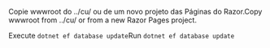 <span data-ttu-id="31292-101">Copie wwwroot do ../cu/ ou de um novo projeto das Páginas do Razor.</span><span class="sxs-lookup"><span data-stu-id="31292-101">Copy wwwroot from ../cu/ or from a new Razor Pages project.</span></span>

<span data-ttu-id="31292-102">Execute `dotnet ef database update`</span><span class="sxs-lookup"><span data-stu-id="31292-102">Run `dotnet ef database update`</span></span>
